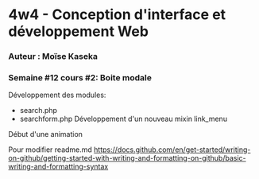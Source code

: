 # 4w4 - Conception d'interface et développement Web
### Auteur : Moïse Kaseka
### Semaine #12 cours #2: Boite modale

Développement des modules:
 - search.php
 - searchform.php
Développement d'un nouveau mixin link_menu

 Début d'une animation

Pour modifier readme.md
https://docs.github.com/en/get-started/writing-on-github/getting-started-with-writing-and-formatting-on-github/basic-writing-and-formatting-syntax